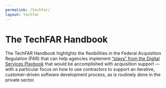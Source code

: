 ```yaml
---
permalink: /techfar/
layout: techfar
---
```


# The TechFAR Handbook

The TechFAR Handbook highlights the flexibilities in the Federal Acquisition Regulation (FAR) that can help agencies implement [“plays” from the Digital Services Playbook](https://playbook.cio.gov/ "The Digital Services Playbook") that would be accomplished with acquisition support — with a particular focus on how to use contractors to support an iterative, customer-driven software development process, as is routinely done in the private sector.
